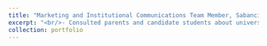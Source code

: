```yaml
---
title: "Marketing and Institutional Communications Team Member, Sabancı University (June-August 2024)"
excerpt: "<br/>- Consulted parents and candidate students about university preferences<br/> - Organized campus tours and presentations for high-schools visiting the university<br/><img src='/images/8.jpeg' width='500' height='700'><br/>"
collection: portfolio
---
```

